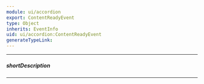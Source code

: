 ```yaml
---
module: ui/accordion
export: ContentReadyEvent
type: Object
inherits: EventInfo
uid: ui/accordion:ContentReadyEvent
generateTypeLink: 
---
```

---
##### shortDescription
<!-- Description goes here -->

---
<!-- Description goes here -->